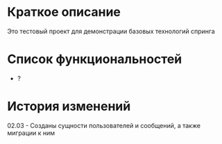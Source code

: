 # Краткое описание

Это тестовый проект для демонстрации базовых технологий спринга

# Список функциональностей

- ?

# История изменений

02.03 - Созданы сущности пользователей и сообщений, а также миграции к ним

